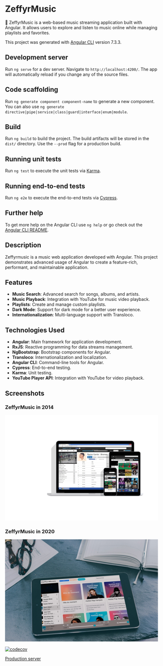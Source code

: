 # ZeffyrMusic

🚀 ZeffyrMusic is a web-based music streaming application built with Angular. It allows users to explore and listen to music online while managing playlists and favorites.

This project was generated with [Angular CLI](https://github.com/angular/angular-cli) version 7.3.3.

## Development server

Run `ng serve` for a dev server. Navigate to `http://localhost:4200/`. The app will automatically reload if you change any of the source files.

## Code scaffolding

Run `ng generate component component-name` to generate a new component. You can also use `ng generate directive|pipe|service|class|guard|interface|enum|module`.

## Build

Run `ng build` to build the project. The build artifacts will be stored in the `dist/` directory. Use the `--prod` flag for a production build.

## Running unit tests

Run `ng test` to execute the unit tests via [Karma](https://karma-runner.github.io).

## Running end-to-end tests

Run `ng e2e` to execute the end-to-end tests via [Cypress](https://www.cypress.io/).

## Further help

To get more help on the Angular CLI use `ng help` or go check out the [Angular CLI README](https://github.com/angular/angular-cli/blob/master/README.md).

## Description

Zeffyrmusic is a music web application developed with Angular. This project demonstrates advanced usage of Angular to create a feature-rich, performant, and maintainable application.

## Features

- **Music Search**: Advanced search for songs, albums, and artists.
- **Music Playback**: Integration with YouTube for music video playback.
- **Playlists**: Create and manage custom playlists.
- **Dark Mode**: Support for dark mode for a better user experience.
- **Internationalization**: Multi-language support with Transloco.

## Technologies Used

- **Angular**: Main framework for application development.
- **RxJS**: Reactive programming for data streams management.
- **NgBootstrap**: Bootstrap components for Angular.
- **Transloco**: Internationalization and localization.
- **Angular CLI**: Command-line tools for Angular.
- **Cypress**: End-to-end testing.
- **Karma**: Unit testing.
- **YouTube Player API**: Integration with YouTube for video playback.

## Screenshots

### ZeffyrMusic in 2014

![ZeffyrMusic 2014](src/assets/img/screenshots/2014.jpg)

### ZeffyrMusic in 2020

![ZeffyrMusic 2020](src/assets/img/screenshots/2020.jpg)

[![codecov](https://codecov.io/github/zeffyr-000/zeffyrmusic/graph/badge.svg?token=HU7ROB7BDP)](https://codecov.io/github/zeffyr-000/zeffyrmusic)

[Production server](https://www.zeffyrmusic.com/)
